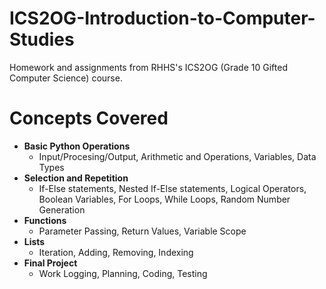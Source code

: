 # ICS2OG-Introduction-to-Computer-Studies
Homework and assignments from RHHS's ICS2OG (Grade 10 Gifted Computer Science) course.

# Concepts Covered
 - **Basic Python Operations**
    - Input/Procesing/Output, Arithmetic and Operations, Variables, Data Types
 - **Selection and Repetition**
    - If-Else statements, Nested If-Else statements, Logical Operators, Boolean Variables, For Loops, While Loops, Random Number Generation
 - **Functions**
    - Parameter Passing, Return Values, Variable Scope
 - **Lists**
    - Iteration, Adding, Removing, Indexing
 - **Final Project**
    - Work Logging, Planning, Coding, Testing 
 


